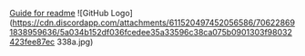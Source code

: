 [Guide for readme](https://guides.github.com/features/mastering-markdown/)
  ![GitHub Logo]    (https://cdn.discordapp.com/attachments/611520497452056586/706228691838959636/5a034b152df036fcedee35a33596c38ca075b0901303f98032423fee87ec  338a.jpg)
